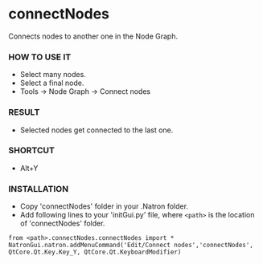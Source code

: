 # connectNodes

Connects nodes to another one in the Node Graph.

### HOW TO USE IT

* Select many nodes.
* Select a final node.
* Tools -> Node Graph -> Connect nodes

### RESULT

* Selected nodes get connected to the last one.

### SHORTCUT

* Alt+Y

### INSTALLATION

* Copy 'connectNodes' folder in your .Natron folder.
* Add following lines to your 'initGui.py' file, where ``<path>`` is the location of 'connectNodes' folder.

```
from <path>.connectNodes.connectNodes import *
NatronGui.natron.addMenuCommand('Edit/Connect nodes','connectNodes', QtCore.Qt.Key.Key_Y, QtCore.Qt.KeyboardModifier)
```
